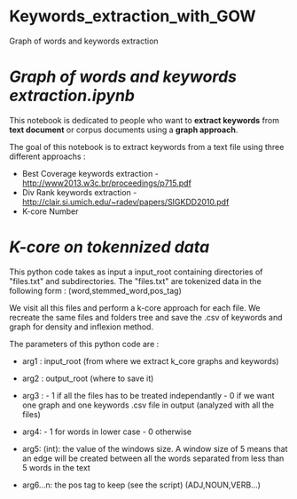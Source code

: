 # Keywords_extraction_with_GOW
Graph of words and keywords extraction 

# ***Graph of words and keywords extraction.ipynb***

This notebook is dedicated to people who want to **extract keywords** from **text document** or corpus documents using a **graph approach**.

The goal of this notebook is to extract keywords from a text file using three different approachs :
- Best Coverage keywords extraction - http://www2013.w3c.br/proceedings/p715.pdf
- Div Rank keywords extraction - http://clair.si.umich.edu/~radev/papers/SIGKDD2010.pdf
- K-core Number 


# ***K-core on tokennized data***

This python code takes as input a input_root containing directories of "files.txt" and subdirectories.
The "files.txt" are tokenized data in the following form : (word,stemmed_word,pos_tag)

We visit all this files and perform a k-core approach for each file. 
We recreate the same files and folders tree and save the .csv of keywords and graph for density and inflexion method.

The parameters of this python code are :

- arg1 : input_root (from where we extract k_core graphs and keywords)

- arg2 : output_root (where to save it)

- arg3 : - 1 if all the files has to be treated independantly - 0 if we want one graph and one keywords .csv file in output (analyzed with all the files)
- arg4: - 1 for words in lower case - 0 otherwise
            
- arg5: (int): the value of the windows size. A window size of 5 means that an edge will be created between all the words separated from less than 5 words in the text

- arg6...n: the pos tag to keep (see the script) (ADJ,NOUN,VERB...)
